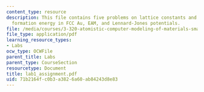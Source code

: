 ```yaml
---
content_type: resource
description: This file contains five problems on lattice constants and energies, vacancy
  formation energy in FCC Au, EAM, and Lennard-Jones potentials.
file: /media/courses/3-320-atomistic-computer-modeling-of-materials-sma-5107-spring-2005/71b2164fc0b3a3826a60ab84243d8e83_lab1_assignment.pdf
file_type: application/pdf
learning_resource_types:
- Labs
ocw_type: OCWFile
parent_title: Labs
parent_type: CourseSection
resourcetype: Document
title: lab1_assignment.pdf
uid: 71b2164f-c0b3-a382-6a60-ab84243d8e83
---
```

